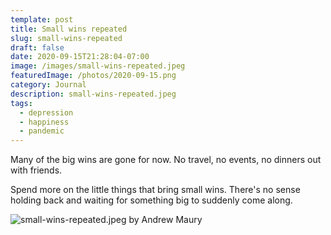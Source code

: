 ```yaml
---
template: post
title: Small wins repeated
slug: small-wins-repeated
draft: false
date: 2020-09-15T21:28:04-07:00
image: /images/small-wins-repeated.jpeg
featuredImage: /photos/2020-09-15.png
category: Journal
description: small-wins-repeated.jpeg
tags:
  - depression
  - happiness
  - pandemic
---
```

Many of the big wins are gone for now. No travel, no events, no dinners out with friends.

Spend more on the little things that bring small wins. There's no sense holding back and waiting for something big to suddenly come along. 

![small-wins-repeated.jpeg by Andrew Maury](/images/small-wins-repeated.jpeg)
